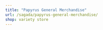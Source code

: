 ```yaml
---
title: "Papyrus General Merchandise"
url: /sagada/papyrus-general-merchandise/
shop: variety store
---
```

